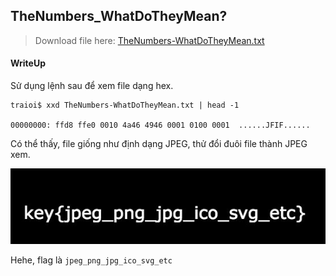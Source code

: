 ## TheNumbers_WhatDoTheyMean?

> Download file here: [TheNumbers-WhatDoTheyMean.txt](./lib/TheNumbers-WhatDoTheyMean.txt)

#### WriteUp

Sử dụng lệnh sau để xem file dạng hex.

```
traioi$ xxd TheNumbers-WhatDoTheyMean.txt | head -1

00000000: ffd8 ffe0 0010 4a46 4946 0001 0100 0001  ......JFIF......
```

Có thể thấy, file giống như định dạng JPEG, thử đổi đuôi file thành JPEG xem.

<p align="center">
	<img src="./img/TheNumbers-WhatDoTheyMean.png" alt="TheNumbers-WhatDoTheyMean.txt">
</p>

Hehe, flag là `jpeg_png_jpg_ico_svg_etc`